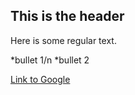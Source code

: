 ## This is the header

Here is some regular text.

*bullet 1/n
*bullet 2

[Link to Google](https://google.com)


